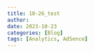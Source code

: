 ```yaml
---
title: 10-26_test
author:
date: 2023-10-23
categories: [Blog]
tags: [Analytics, AdSence]
---
```
















